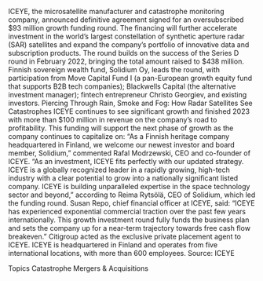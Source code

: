 ICEYE, the microsatellite manufacturer and catastrophe monitoring company, announced definitive agreement signed for an oversubscribed $93 million growth funding round.
The financing will further accelerate investment in the world’s largest constellation of synthetic aperture radar (SAR) satellites and expand the company’s portfolio of innovative data and subscription products.
The round builds on the success of the Series D round in February 2022, bringing the total amount raised to $438 million.
Finnish sovereign wealth fund, Solidium Oy, leads the round, with participation from Move Capital Fund I (a pan-European growth equity fund that supports B2B tech companies); Blackwells Capital (the alternative investment manager); fintech entrepreneur Christo Georgiev, and existing investors.
Piercing Through Rain, Smoke and Fog: How Radar Satellites See Catastrophes
ICEYE continues to see significant growth and finished 2023 with more than $100 million in revenue on the company’s road to profitability. This funding will support the next phase of growth as the company continues to capitalize on:
“As a Finnish heritage company headquartered in Finland, we welcome our newest investor and board member, Solidium,” commented Rafal Modrzewski, CEO and co-founder of ICEYE.
“As an investment, ICEYE fits perfectly with our updated strategy. ICEYE is a globally recognized leader in a rapidly growing, high-tech industry with a clear potential to grow into a nationally significant listed company. ICEYE is building unparalleled expertise in the space technology sector and beyond,” according to Reima Rytsölä, CEO of Solidium, which led the funding round.
Susan Repo, chief financial officer at ICEYE, said: “ICEYE has experienced exponential commercial traction over the past few years internationally. This growth investment round fully funds the business plan and sets the company up for a near-term trajectory towards free cash flow breakeven.”
Citigroup acted as the exclusive private placement agent to ICEYE.
ICEYE is headquartered in Finland and operates from five international locations, with more than 600 employees.
Source: ICEYE

Topics
Catastrophe
Mergers & Acquisitions
